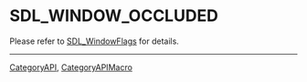 # SDL_WINDOW_OCCLUDED

Please refer to [SDL_WindowFlags](SDL_WindowFlags) for details.

----
[CategoryAPI](CategoryAPI), [CategoryAPIMacro](CategoryAPIMacro)

